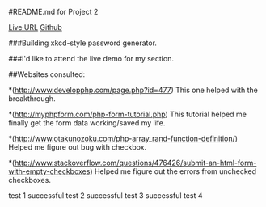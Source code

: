 #README.md for Project 2

[Live URL](http://P2.allanlburns.com "Live URL")
[Github](http://github.com/allanlburns/P2 "Github")

###Building xkcd-style password generator. 

###I'd like to attend the live demo for my section.

##Websites consulted:

*(http://www.developphp.com/page.php?id=477) This one helped with the breakthrough.

*(http://myphpform.com/php-form-tutorial.php) This tutorial helped me finally get the form data working/saved my life.

*(http://www.otakunozoku.com/php-array_rand-function-definition/) Helped me figure out bug with checkbox.

*(http://www.stackoverflow.com/questions/476426/submit-an-html-form-with-empty-checkboxes) Helped me figure out the errors from unchecked checkboxes.

test 1 successful
test 2 successful
test 3 successful
test 4

